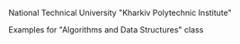 National Technical University "Kharkiv Polytechnic Institute"

Examples for "Algorithms and Data Structures" class